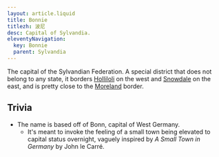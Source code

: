 ```yaml
---
layout: article.liquid
title: Bonnie
titlezh: 波尼
desc: Capital of Sylvandia.
eleventyNavigation:
  key: Bonnie
  parent: Sylvandia
---
```


The capital of the Sylvandian Federation. A special district that does not belong to any state, it borders [Holliloli](/world/sylvandia/holliloli/) on the west and [Snowdale](/world/sylvandia/snowdale/) on the east, and is pretty close to the [Moreland](/world/moreland/) border.

## Trivia

- The name is based off of Bonn, capital of West Germany.
	- It's meant to invoke the feeling of a small town being elevated to capital status overnight, vaguely inspired by *A Small Town in Germany* by John le Carré.
